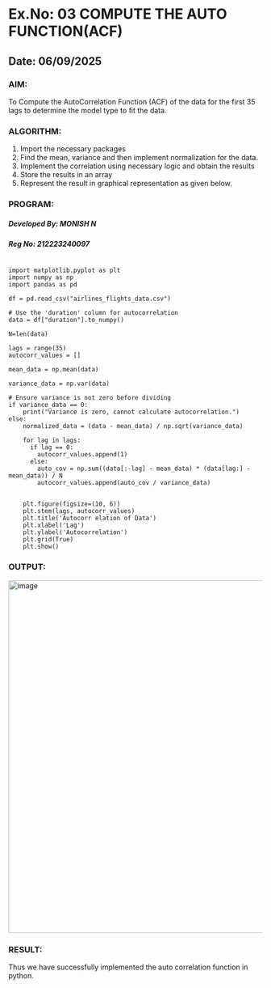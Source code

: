 # Ex.No: 03   COMPUTE THE AUTO FUNCTION(ACF)
## Date: 06/09/2025

### AIM:
To Compute the AutoCorrelation Function (ACF) of the data for the first 35 lags to determine the model
type to fit the data.
### ALGORITHM:
1. Import the necessary packages
2. Find the mean, variance and then implement normalization for the data.
3. Implement the correlation using necessary logic and obtain the results
4. Store the results in an array
5. Represent the result in graphical representation as given below.
### PROGRAM:
##### Developed By: MONISH N
##### Reg No: 212223240097
```

import matplotlib.pyplot as plt
import numpy as np
import pandas as pd

df = pd.read_csv("airlines_flights_data.csv")

# Use the 'duration' column for autocorrelation
data = df["duration"].to_numpy()

N=len(data)

lags = range(35)
autocorr_values = []

mean_data = np.mean(data)

variance_data = np.var(data)

# Ensure variance is not zero before dividing
if variance_data == 0:
    print("Variance is zero, cannot calculate autocorrelation.")
else:
    normalized_data = (data - mean_data) / np.sqrt(variance_data)

    for lag in lags:
      if lag == 0:
        autocorr_values.append(1)
      else:
        auto_cov = np.sum((data[:-lag] - mean_data) * (data[lag:] - mean_data)) / N
        autocorr_values.append(auto_cov / variance_data)


    plt.figure(figsize=(10, 6))
    plt.stem(lags, autocorr_values)
    plt.title('Autocorr elation of Data')
    plt.xlabel('Lag')
    plt.ylabel('Autocorrelation')
    plt.grid(True)
    plt.show()
```



### OUTPUT:
<img width="1159" height="697" alt="image" src="https://github.com/user-attachments/assets/beafd6be-00a9-46da-aa07-2720e13d88dc" />



### RESULT:
Thus we have successfully implemented the auto correlation function in python.
